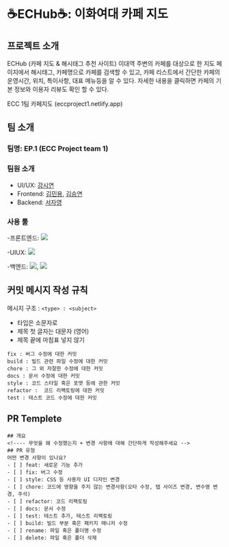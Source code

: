 ﻿# ☕️ECHub☕️: 이화여대 카페 지도


## 프로젝트 소개
ECHub (카페 지도 & 해시태그 추천 사이트) 이대역 주변의 카페를 대상으로 한 지도 페이지에서 해시태그, 카페명으로 카페를 검색할 수 있고, 카페 리스트에서 간단한 카페의 운영시간, 위치, 특이사항, 대표 메뉴등을 알 수 있다. 자세한 내용을 클릭하면 카페의 기본 정보와 이용자 리뷰도 확인 할 수 있다.

ECC 1팀 카페지도 (eccproject1.netlify.app)

## 팀 소개
### 팀명: EP.1 (ECC Project team 1)
### 팀원 소개
- UI/UX: [강시연](https://github.com/uoehisx) 
- Frontend: [김민용](https://github.com/Ravende), [김승연](https://github.com/bleuxsy)
- Backend: [서자영](https://github.com/xeoxaxeo)
### 사용 툴
-프론트엔드: <img src="https://img.shields.io/badge/React-61DAFB?style=for-the-badge&logo=React&logoColor=white">


-UIUX: <img src="https://img.shields.io/badge/Figma-F24E1E?style=for-the-badge&logo=Figma&logoColor=white">



-백엔드: <img src="https://img.shields.io/badge/IntelliJ IDEA-000000?style=for-the-badge&logo=IntelliJ IDEA&logoColor=white">, <img src="https://img.shields.io/badge/MySQL-4479A1?style=for-the-badge&logo=MySQL&logoColor=white">





## 커밋 메시지 작성 규칙
메시지 구조 : `<type> : <subject>`
- 타입은 소문자로
- 제목 첫 글자는 대문자 (영어)
- 제목 끝에 마침표 넣지 않기
```feat : 새로운 기능에 대한 커밋
fix : 버그 수정에 대한 커밋
build : 빌드 관련 파일 수정에 대한 커밋
chore : 그 외 자잘한 수정에 대한 커밋
docs : 문서 수정에 대한 커밋
style : 코드 스타일 혹은 포맷 등에 관한 커밋
refactor :  코드 리팩토링에 대한 커밋
test : 테스트 코드 수정에 대한 커밋
```


## PR Templete
```
## 개요
<!---- 무엇을 왜 수정했는지 + 변경 사항에 대해 간단하게 작성해주세요 -->
## PR 유형
어떤 변경 사항이 있나요?
- [ ] feat: 새로운 기능 추가
- [ ] fix: 버그 수정
- [ ] style: CSS 등 사용자 UI 디자인 변경
- [ ] chore: 코드에 영향을 주지 않는 변경사항(오타 수정, 탭 사이즈 변경, 변수명 변경, 주석)
- [ ] refactor: 코드 리팩토링
- [ ] docs: 문서 수정
- [ ] test: 테스트 추가, 테스트 리팩토링
- [ ] build: 빌드 부분 혹은 패키지 매니저 수정
- [ ] rename: 파일 혹은 폴더명 수정
- [ ] delete: 파일 혹은 폴더 삭제
```
